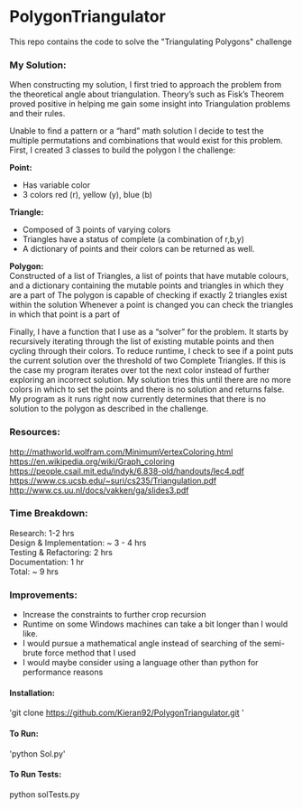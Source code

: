 # PolygonTriangulator
This repo contains the code to solve the "Triangulating Polygons" challenge  

### My Solution:  
When constructing my solution, I first tried to approach the problem from the theoretical angle about triangulation. Theory’s such as Fisk’s Theorem proved positive in helping me gain some insight into Triangulation problems and their rules.

Unable to find a pattern or a “hard” math solution I decide to test the multiple permutations and combinations that would exist for this problem. First, I created 3 classes to build the polygon I the challenge:

**Point:**  
* Has variable color  
* 3 colors red (r), yellow (y), blue (b)  

**Triangle:**  
* Composed of 3 points of varying colors
* Triangles have a status of complete (a combination of r,b,y)
* A dictionary of points and their colors can be returned as well. 

**Polygon:**    
Constructed of a list of Triangles, a list of points that have mutable colours, and a dictionary containing the mutable points and triangles in which they are a part of
The polygon is capable of checking if exactly 2 triangles exist within the solution
Whenever a point is changed you can check the triangles in which that point is a part of

Finally, I have a function that I use as a “solver” for the problem. It starts by recursively iterating through the list of existing mutable points and then cycling through their colors. To reduce runtime, I check to see if a point puts the current solution over the threshold of two Complete Triangles. If this is the case my program iterates over tot the next color instead of further exploring an incorrect solution.
My solution tries this until there are no more colors in which to set the points and there is no solution and returns false. My program as it runs right now currently determines that there is no solution to the polygon as described in the challenge. 


### Resources:  
http://mathworld.wolfram.com/MinimumVertexColoring.html  
https://en.wikipedia.org/wiki/Graph_coloring  
https://people.csail.mit.edu/indyk/6.838-old/handouts/lec4.pdf  
https://www.cs.ucsb.edu/~suri/cs235/Triangulation.pdf  
http://www.cs.uu.nl/docs/vakken/ga/slides3.pdf  

### Time Breakdown:  
Research: 1-2 hrs  
Design & Implementation: ~ 3 - 4 hrs  
Testing & Refactoring: 2 hrs  
Documentation: 1 hr  
Total: ~ 9 hrs    
### Improvements:  
* Increase the constraints to further crop recursion
* Runtime on some Windows machines can take a bit longer than I would like.  
* I would pursue a mathematical angle instead of searching of the semi-brute force method that I used
* I would maybe consider using a language other than python for performance reasons  
#### Installation:  
'git clone https://github.com/Kieran92/PolygonTriangulator.git '  
#### To Run:  
 'python Sol.py'  
#### To Run Tests:  
python solTests.py  
